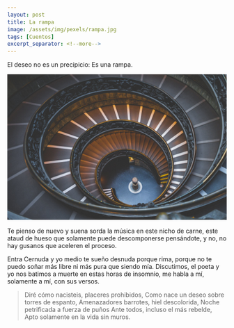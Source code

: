 ```yaml
---
layout: post
title: La rampa
image: /assets/img/pexels/rampa.jpg
tags: [Cuentos]
excerpt_separator: <!--more-->
---
```


El deseo no es un precipicio: Es una rampa.

<!--more-->

[![rampa](/assets/img/pexels/rampa.jpg)](/assets/img/pexels/rampa.jpg)

Te pienso de nuevo y suena sorda la música en este nicho de carne, este ataud de hueso que solamente puede descomponerse pensándote, y no, no hay gusanos que aceleren el proceso.

Entra Cernuda y yo medio te sueño desnuda porque rima, porque no te puedo soñar más libre ni más pura que siendo mía. Discutimos, el poeta y yo nos batimos a muerte en estas horas de insomnio, me habla a mí, solamente a mí, con sus versos.

>Diré cómo nacisteis, placeres prohibidos,
Como nace un deseo sobre torres de espanto,
Amenazadores barrotes, hiel descolorida,
Noche petrificada a fuerza de puños
Ante todos, incluso el más rebelde,
Apto solamente en la vida sin muros.



